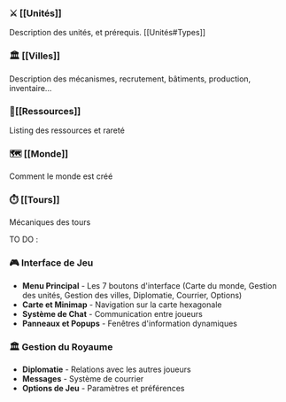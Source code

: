 ### ⚔️ [[Unités]]
Description des unités, et prérequis.
[[Unités#Types]]
### 🏛️ [[Villes]]
Description des mécanismes, recrutement, bâtiments, production, inventaire…
### 💎[[Ressources]]
Listing des ressources et rareté
### 🗺️ [[Monde]]
Comment le monde est créé
### ⏱️ [[Tours]]
Mécaniques des tours


TO DO :
### 🎮 Interface de Jeu
- **Menu Principal** - Les 7 boutons d'interface (Carte du monde, Gestion des unités, Gestion des villes, Diplomatie, Courrier, Options)
- **Carte et Minimap** - Navigation sur la carte hexagonale
- **Système de Chat** - Communication entre joueurs
- **Panneaux et Popups** - Fenêtres d'information dynamiques

### 🏛️ Gestion du Royaume
- **Diplomatie** - Relations avec les autres joueurs
- **Messages** - Système de courrier
- **Options de Jeu** - Paramètres et préférences
